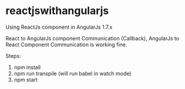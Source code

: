 # reactjswithangularjs
Using ReactJs component in AngularJs 1.7.x

React to AngularJs component Communication (Callback), AngularJs to React Component Communication is working fine.

Steps: 
1. npm install
2. npm run transpile (will run babel in watch mode)
3. npm start 
